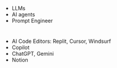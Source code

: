 #
- LLMs
- AI agents
- Prompt Engineer
#
- AI Code Editors: Replit, Cursor, Windsurf
- Copilot
- ChatGPT, Gemini
- Notion
